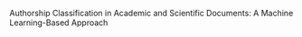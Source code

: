  Authorship Classification in Academic and Scientific Documents: A Machine Learning-Based Approach
 
